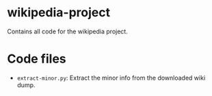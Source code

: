 # wikipedia-project
Contains all code for the wikipedia project.

# Code files

* ``extract-minor.py``: Extract the minor info from the downloaded wiki dump.